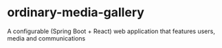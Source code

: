 # ordinary-media-gallery
A configurable (Spring Boot + React) web application that features users, media and communications
